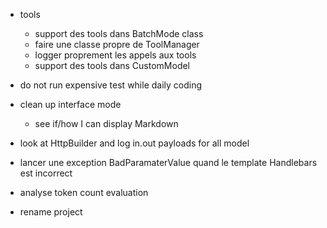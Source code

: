 - tools
  - support des tools dans BatchMode class
  - faire une classe propre de ToolManager
  - logger proprement les appels aux tools
  - support des tools dans CustomModel

- do not run expensive test while daily coding


- clean up interface mode
  - see if/how I can display Markdown
- look at HttpBuilder and log in.out payloads for all model
- lancer une exception BadParamaterValue quand le template Handlebars est incorrect
- analyse token count evaluation
- rename project




